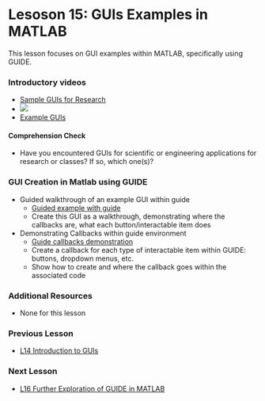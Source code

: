 # **Lesoson 15: GUIs Examples in MATLAB**

This lesson focuses on GUI examples within MATLAB, specifically using GUIDE.

### **Introductory videos**
 * [Sample GUIs for Research](https://www.youtube.com/watch?v=k_JD7kmkeTM&ab_channel=AshleeN.FordVersypt)
 * [![](http://img.youtube.com/vi/k_JD7kmkeTM/0.jpg)](http://www.youtube.com/watch?v=k_JD7kmkeTM "")
 * [Example GUIs](/CHEclassFa20/GUI%20examples)
 #### **Comprehension Check**
  * Have you encountered GUIs for scientific or engineering applications for research or classes? If so, which one(s)?
### **GUI Creation in Matlab using GUIDE**
* Guided walkthrough of an example GUI within guide
  * [Guided example with guide](https://www.mathworks.com/help/matlab/creating_guis/about-the-simple-guide-gui-example.html)
  * Create this GUI as a walkthrough, demonstrating where the callbacks are, what each button/interactable item does
* Demonstrating Callbacks within guide environment
  * [Guide callbacks demonstration](https://www.mathworks.com/help/matlab/creating_guis/add-code-for-components-in-callbacks.html)
   * Create a callback for each type of interactable item within GUIDE: buttons, dropdown menus, etc.
   * Show how to create and where the callback goes within the associated code
  
### **Additional Resources**
* None for this lesson

### **Previous Lesson**
 * [L14 Introduction to GUIs](/L14%20Introduction%20to%20GUIs.md)
### **Next Lesson**
 * [L16 Further Exploration of GUIDE in MATLAB](/L16%20Further%20Exploration%20of%20GUIDE%20in%20MATLAB.md)
